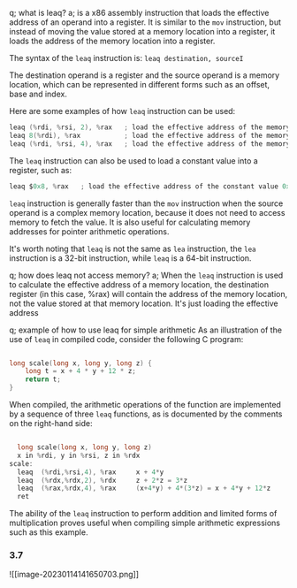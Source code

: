 q; what is leaq?
a; is a x86 assembly instruction that loads the effective address of an operand into a register. It is similar to the `mov` instruction, but instead of moving the value stored at a memory location into a register, it loads the address of the memory location into a register.

The syntax of the `leaq` instruction is: `leaq destination, sourceI`

The destination operand is a register and the source operand is a memory location, which can be represented in different forms such as an offset, base and index.

Here are some examples of how `leaq` instruction can be used:
```c
leaq (%rdi, %rsi, 2), %rax   ; load the effective address of the memory location at (rdi + (rsi*2)) into rax
leaq 8(%rdi), %rax           ; load the effective address of the memory location 8 bytes after the address in rdi into rax
leaq (%rdi, %rsi, 4), %rax   ; load the effective address of the memory location at (rdi + (rsi*4)) into rax
```
The `leaq` instruction can also be used to load a constant value into a register, such as:
```c
leaq $0x8, %rax   ; load the effective address of the constant value 0x8 into rax
```

`leaq` instruction is generally faster than the `mov` instruction when the source operand is a complex memory location, because it does not need to access memory to fetch the value. It is also useful for calculating memory addresses for pointer arithmetic operations.

It's worth noting that `leaq` is not the same as `lea` instruction, the `lea` instruction is a 32-bit instruction, while `leaq` is a 64-bit instruction.

q; how does leaq not access memory?
a; When the `leaq` instruction is used to calculate the effective address of a memory location, the destination register (in this case, %rax) will contain the address of the memory location, not the value stored at that memory location. It's just loading the effective address


q; example of how to use leaq for simple arithmetic
As an illustration of the use of `leaq` in compiled code, consider the following C program:

```c

long scale(long x, long y, long z) {
    long t = x + 4 * y + 12 * z;
    return t;
}
```

When compiled, the arithmetic operations of the function are implemented by a sequence of three `leaq` functions, as is documented by the comments on the right-hand side:

```c

  long scale(long x, long y, long z)
  x in %rdi, y in %rsi, z in %rdx
scale:
  leaq	(%rdi,%rsi,4), %rax		x + 4*y
  leaq	(%rdx,%rdx,2), %rdx		z + 2*z = 3*z
  leaq	(%rax,%rdx,4), %rax		(x+4*y) + 4*(3*z) = x + 4*y + 12*z
  ret
```

The ability of the `leaq` instruction to perform addition and limited forms of multiplication proves useful when compiling simple arithmetic expressions such as this example.

### 3.7
![[image-20230114141650703.png]]

